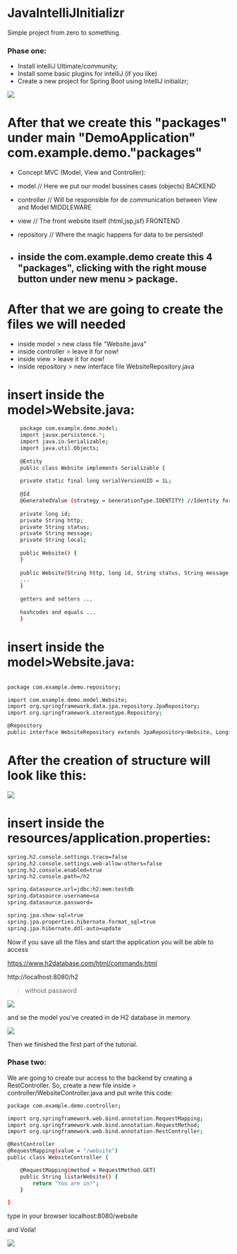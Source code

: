 # JavaIntelliJInitializr
Simple project from zero to something.

<h3>Phase one:</h3>

- Install intelliJ Ultimate/community;
- Install some basic plugins for intelliJ (if you like) 
- Create a new project for Spring Boot using IntelliJ initializr;

![](https://github.com/magnoweege/JavaIntelliJInitializr/blob/master/001.JPG)

# After that we create this "packages" under main "DemoApplication" com.example.demo."packages"
  
  - Concept MVC (Model, View and Controller):
  - model       // Here we put our model bussines cases (objects) BACKEND
  - controller  // Will be responsible for de communication between View and Model MIDDLEWARE
  - view        // The front website itself (html,jsp,jsf) FRONTEND 
  - repository  // Where the magic happens for data to be persisted!
  
  - ## inside the com.example.demo create this 4 "packages", clicking with the right mouse button under new menu > package. ##
  
# After that we are going to create the files we will needed

  - inside model > new class file "Website.java"
  - inside controller > leave it for now!
  - inside view > leave it for now!
  - inside repository > new interface file WebsiteRepository.java
  
  # insert inside the model>Website.java:
  
```sh
    package com.example.demo.model;
    import javax.persistence.*;
    import java.io.Serializable;
    import java.util.Objects;
    
    @Entity
    public class Website implements Serializable {
    
    private static final long serialVersionUID = 1L;
    
    @Id
    @GeneratedValue (strategy = GenerationType.IDENTITY) //Identity for H2
    
    private long id;
    private String http;
    private String status;
    private String message;
    private String local;
    
    public Website() {
    }
    
    public Website(String http, long id, String status, String message, String local) {
    ...
    }
    
    getters and setters ...
    
    hashcodes and equals ...
    }

```

# insert inside the model>Website.java:

```sh

package com.example.demo.repository;

import com.example.demo.model.Website;
import org.springframework.data.jpa.repository.JpaRepository;
import org.springframework.stereotype.Repository;

@Repository
public interface WebsiteRepository extends JpaRepository<Website, Long>{

```

# After the creation of structure will look like this:

![](https://github.com/magnoweege/JavaIntelliJInitializr/blob/master/002.JPG)

# insert inside the resources/application.properties:

```sh
spring.h2.console.settings.trace=false
spring.h2.console.settings.web-allow-others=false
spring.h2.console.enabled=true
spring.h2.console.path=/h2

spring.datasource.url=jdbc:h2:mem:testdb
spring.datasource.username=sa
spring.datasource.password=

spring.jpa.show-sql=true
spring.jpa.properties.hibernate.format_sql=true
spring.jpa.hibernate.ddl-auto=update

```

Now if you save all the files and start the application you will be able to access 

https://www.h2database.com/html/commands.html

http://localhost:8080/h2 
> without password

![](https://github.com/magnoweege/JavaIntelliJInitializr/blob/master/003.JPG)

and se the model you've created in de H2 database in memory.

![](https://github.com/magnoweege/JavaIntelliJInitializr/blob/master/004.JPG)

Then we finished the first part of the tutorial.

<h3>Phase two:</h3>

We are going to create our access to the backend by creating a RestController.
So, create a new file inside > controller/WebsiteController.java and put write this code:

```sh
package com.example.demo.controller;

import org.springframework.web.bind.annotation.RequestMapping;
import org.springframework.web.bind.annotation.RequestMethod;
import org.springframework.web.bind.annotation.RestController;

@RestController
@RequestMapping(value = "/website")
public class WebsiteController {

    @RequestMapping(method = RequestMethod.GET)
    public String listarWebsite() {
        return "You are in!";
    }

}
```
type in your browser localhost:8080/website

and Voila!

![](https://github.com/magnoweege/JavaIntelliJInitializr/blob/master/005.JPG)
